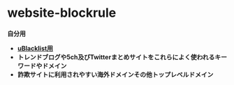# website-blockrule　
<strong>自分用<strong>
* <strong>[uBlacklist用](https://raw.githubusercontent.com/mori-jio/website-blockrule/main/ublacklist.txt)<strong>
* トレンドブログや5ch及びTwitterまとめサイトをこれらによく使われるキーワードやドメイン
* 詐欺サイトに利用されやすい海外ドメインその他トップレベルドメイン
